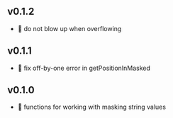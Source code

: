 ## v0.1.2

* 🐞 do not blow up when overflowing

## v0.1.1

* 🐞 fix off-by-one error in getPositionInMasked

## v0.1.0

* 🐣 functions for working with masking string values
